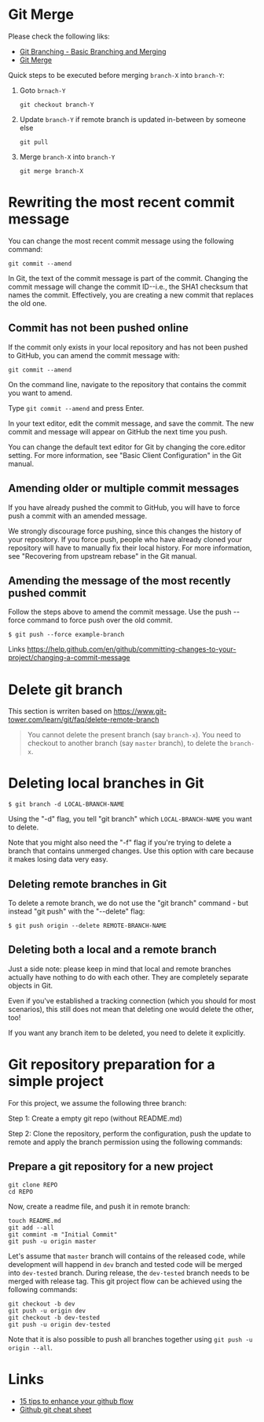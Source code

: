 # Git Merge
Please check the following liks:
- [Git Branching - Basic Branching and Merging](https://git-scm.com/book/en/v2/Git-Branching-Basic-Branching-and-Merging)
- [Git Merge](https://www.atlassian.com/git/tutorials/using-branches/git-merge)

Quick steps to be executed before merging `branch-X` into `branch-Y`:
1. Goto `brnach-Y`
    ```
    git checkout branch-Y
    ```
1. Update `branch-Y` if remote branch is updated in-between by someone else
    ```
    git pull
    ```
1. Merge `branch-X` into `branch-Y`
    ```
    git merge branch-X
    ```

# Rewriting the most recent commit message
You can change the most recent commit message using the following command:
```
git commit --amend
```

In Git, the text of the commit message is part of the commit. Changing the commit message will change the commit ID--i.e., the SHA1 checksum that names the commit. Effectively, you are creating a new commit that replaces the old one.

## Commit has not been pushed online
If the commit only exists in your local repository and has not been pushed to GitHub, you can amend the commit message with: 
```
git commit --amend
```
On the command line, navigate to the repository that contains the commit you want to amend.

Type `git commit --amend` and press Enter.

In your text editor, edit the commit message, and save the commit. The new commit and message will appear on GitHub the next time you push.

You can change the default text editor for Git by changing the core.editor setting. For more information, see "Basic Client Configuration" in the Git manual.

## Amending older or multiple commit messages
If you have already pushed the commit to GitHub, you will have to force push a commit with an amended message.

We strongly discourage force pushing, since this changes the history of your repository. If you force push, people who have already cloned your repository will have to manually fix their local history. For more information, see "Recovering from upstream rebase" in the Git manual.

## Amending the message of the most recently pushed commit

Follow the steps above to amend the commit message.
Use the push --force command to force push over the old commit.
```
$ git push --force example-branch
```

Links
https://help.github.com/en/github/committing-changes-to-your-project/changing-a-commit-message

# Delete git branch
This section is wrriten based on https://www.git-tower.com/learn/git/faq/delete-remote-branch

> You cannot delete the present branch (say `branch-x`). You need to checkout to another branch (say `master` branch), to delete the `branch-x`. 

# Deleting local branches in Git
```
$ git branch -d LOCAL-BRANCH-NAME
```
Using the "-d" flag, you tell "git branch" which `LOCAL-BRANCH-NAME` you want to delete.

Note that you might also need the "-f" flag if you're trying to delete a branch that contains unmerged changes. Use this option with care because it makes losing data very easy.

## Deleting remote branches in Git
To delete a remote branch, we do not use the "git branch" command - but instead "git push" with the "--delete" flag:
```
$ git push origin --delete REMOTE-BRANCH-NAME
```

## Deleting both a local and a remote branch
Just a side note: please keep in mind that local and remote branches actually have nothing to do with each other. They are completely separate objects in Git.

Even if you've established a tracking connection (which you should for most scenarios), this still does not mean that deleting one would delete the other, too!

If you want any branch item to be deleted, you need to delete it explicitly.

# Git repository preparation for a simple project

For this project, we assume the following three branch:

Step 1: Create a empty git repo (without README.md)

Step 2: Clone the repository, perform the configuration, push the update to remote and apply the branch permission using the following commands:

## Prepare a git repository for a new project

```
git clone REPO
cd REPO
```
Now, create a readme file, and push it in remote branch:     

```
touch README.md
git add --all
git commint -m "Initial Commit"
git push -u origin master
```
Let's assume that `master` branch will contains of the released code, while development will happend in `dev` branch and tested code will be merged into `dev-tested` branch. During release, the `dev-tested` branch needs to be merged with release tag. This git project flow can be achieved using the following commands:
```
git checkout -b dev
git push -u origin dev
git checkout -b dev-tested
git push -u origin dev-tested
```
Note that it is also possible to push all branches together using `git push -u origin --all`.


# Links
- [15 tips to enhance your github flow](https://hackernoon.com/15-tips-to-enhance-your-github-flow-6af7ceb0d8a3)
- [Github git cheat sheet](https://github.github.com/training-kit/downloads/github-git-cheat-sheet.pdf)
